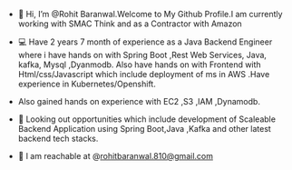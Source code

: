 - 👋 Hi, I’m @Rohit Baranwal.Welcome to My Github Profile.I am currently working with SMAC Think and as a Contractor with Amazon
- 💻 Have 2 years 7 month of experience as a Java Backend Engineer where i have hands on with Spring Boot ,Rest Web Services, Java, kafka, Mysql ,Dyanmodb.                               Also have hands on with Frontend with Html/css/Javascript which include deployment of ms in AWS .Have experience in Kubernetes/Openshift.
- Also gained hands on experience with EC2 ,S3 ,IAM ,Dynamodb.

   
- 👀 Looking out opportunities which include development of Scaleable Backend Application using Spring Boot,Java ,Kafka and other latest backend tech stacks.
- 📩 I am reachable at @rohitbaranwal.810@gmail.com
<!---
Rohit8101996/Rohit8101996 is a ✨ special ✨ repository because its `README.md` (this file) appears on your GitHub profile.
You can click the Preview link to take a look at your changes.
--->
